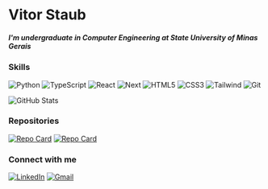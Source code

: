 # Vitor Staub

##### I'm undergraduate in Computer Engineering at State University of Minas Gerais

### Skills

![Python](https://img.shields.io/badge/python-000?style=for-the-badge&logo=python&logoColor=fff) ![TypeScript](https://img.shields.io/badge/TypeScript-000?style=for-the-badge&logo=typescript&logoColor=white) ![React](https://img.shields.io/badge/React-000?style=for-the-badge&logo=react&logoColor=fff) ![Next](https://img.shields.io/badge/Next-000?style=for-the-badge&logo=next.js&logoColor=white) ![HTML5](https://img.shields.io/badge/HTML5-000?style=for-the-badge&logo=html5&logoColor=white) ![CSS3](https://img.shields.io/badge/CSS3-000?style=for-the-badge&logo=css3&logoColor=white) ![Tailwind](https://img.shields.io/badge/tailwindcss-000.svg?style=for-the-badge&logo=tailwind-css&logoColor=white) ![Git](https://img.shields.io/badge/GIT-000?style=for-the-badge&logo=git&logoColor=white)

![GitHub Stats](https://github-readme-stats.vercel.app/api?username=vitorstaub&theme=transparent&bg_color=000&border_color=254441&show_icons=true&icon_color=fff&title_color=831d1&text_color=FFF)

### Repositories

[![Repo Card](https://github-readme-stats.vercel.app/api/pin/?username=vitorstaub&repo=sign-in-up&bg_color=000&border_color=000&show_icons=true&icon_color=831d1&title_color=831d1&text_color=FFF)](https://github.com/vitorstaub/sign-in-up) [![Repo Card](https://github-readme-stats.vercel.app/api/pin/?username=vitorstaub&repo=data_analysis&bg_color=000&border_color=000&show_icons=true&icon_color=831d1&title_color=831d1&text_color=FFF)](https://github.com/vitorstaub/data_analysis)

### Connect with me

[![LinkedIn](https://img.shields.io/badge/LinkedIn-000?style=for-the-badge&logo=linkedin&logoColor=white)](https://www.linkedin.com/in/vitor-staub/) [![Gmail](https://img.shields.io/badge/Gmail-000?style=for-the-badge&logo=gmail&logoColor=fff)](mailto:vitorhugostaub12@gmail.com)
